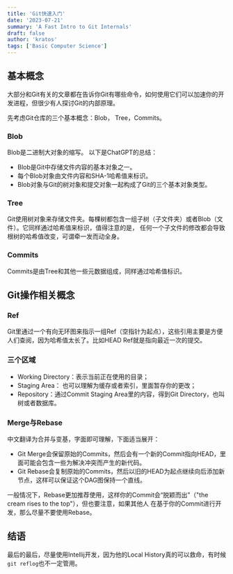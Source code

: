 ```yaml
---
title: 'Git快速入门'
date: '2023-07-21'
summary: 'A Fast Intro to Git Internals'
draft: false
author: 'kratos'
tags: ['Basic Computer Science']
---
```


## 基本概念

大部分和Git有关的文章都在告诉你Git有哪些命令，如何使用它们可以加速你的开发进程，但很少有人探讨Git的内部原理。

先考虑Git仓库的三个基本概念：Blob， Tree，Commits。

### Blob

Blob是二进制大对象的缩写。
以下是ChatGPT的总结：

- Blob是Git中存储文件内容的基本对象之一。
- 每个Blob对象由文件内容和SHA-1哈希值来标识。
- Blob对象与Git的树对象和提交对象一起构成了Git的三个基本对象类型。

### Tree

Git使用树对象来存储文件夹。每棵树都包含一组子树（子文件夹）或者Blob（文件）。它同样通过哈希值来标识，值得注意的是，
任何一个子文件的修改都会导致根树的哈希值改变，可谓牵一发而动全身。

### Commits

Commits是由Tree和其他一些元数据组成，同样通过哈希值标识。

## Git操作相关概念

### Ref

Git里通过一个有向无环图来指示一组Ref（空指针为起点），这些引用主要是方便人们查阅，因为哈希值太长了。比如HEAD Ref就是指向最近一次的提交。

### 三个区域

- Working Directory：表示当前正在使用的目录；
- Staging Area： 也可以理解为缓存或者索引，里面暂存你的更改；
- Repository：通过Commit Staging Area里的内容，得到Git Directory，也叫树或者数据库。

### Merge与Rebase

中文翻译为合并与变基，字面即可理解，下面适当展开：

- Git Merge会保留原始的Commits，然后会有一个新的Commit指向HEAD，里面可能会包含一些为解决冲突而产生的新代码。
- Git Rebase会复制原始的Commits，然后以旧的HEAD为起点继续向后添加新节点，这样可以保证这个DAG图保持一个直线。

一般情况下，Rebase更加推荐使用，这样你的Commit会“脱颖而出”（"the cream rises to the top"），但也要注意，如果其他人
在基于你的Commit进行开发，那么尽量不要使用Rebase。

## 结语

最后的最后，尽量使用Intellij开发，因为他的Local History真的可以救命，有时候`git reflog`也不一定管用。
